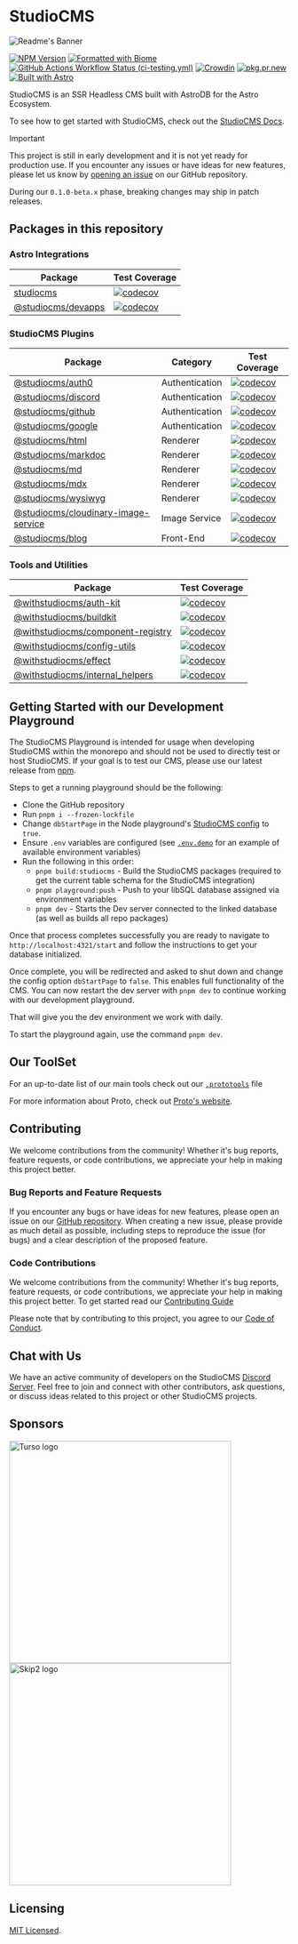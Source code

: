 # StudioCMS

![Readme's Banner](./assets/banner-readme.png)

[![NPM Version](https://img.shields.io/npm/v/studiocms)](https://npm.im/studiocms)
[![Formatted with Biome](https://img.shields.io/badge/Formatted_with-Biome-60a5fa?style=flat&logo=biome)](https://biomejs.dev/)
[![GitHub Actions Workflow Status (ci-testing.yml) ](https://img.shields.io/github/actions/workflow/status/withstudiocms/studiocms/ci-testing.yml?branch=main&logo=githubactions&logoColor=%232088FF&label=repo%20tests)](https://github.com/withstudiocms/studiocms/actions/workflows/ci-testing.yml)
[![Crowdin](https://badges.crowdin.net/studiocms/localized.svg)](https://crowdin.com/project/studiocms)
[![pkg.pr.new](https://img.shields.io/badge/Continuous%20Releases-pkg.pr.new-8A2BE2?logo=pkgsrc&logoColor=FFF)](https://pkg.pr.new/~/withstudiocms/studiocms)
[![Built with Astro](https://astro.badg.es/v2/built-with-astro/tiny.svg)](https://astro.build)

StudioCMS is an SSR Headless CMS built with AstroDB for the Astro Ecosystem.

To see how to get started with StudioCMS, check out the [StudioCMS Docs](https://docs.studiocms.dev).

> [!IMPORTANT]
> This project is still in early development and it is not yet ready for production use. If you encounter any issues or have ideas for new features, please let us know by [opening an issue](https://github.com/withstudiocms/studiocms/issues/new/choose) on our GitHub repository.
>
> During our `0.1.0-beta.x` phase, breaking changes may ship in patch releases.

## Packages in this repository

### Astro Integrations

| Package | Test Coverage |
| ------- | ------------- |
| [studiocms](./packages/studiocms/) | [![codecov](https://codecov.io/github/withstudiocms/studiocms/graph/badge.svg?token=RN8LT1O5E2&component=studiocms)](https://codecov.io/github/withstudiocms/studiocms) |
| [@studiocms/devapps](./packages/@studiocms/devapps/) | [![codecov](https://codecov.io/github/withstudiocms/studiocms/graph/badge.svg?token=RN8LT1O5E2&component=studiocms_devapps)](https://codecov.io/github/withstudiocms/studiocms) |

### StudioCMS Plugins

| Package | Category | Test Coverage |
| ------- | -------- | ------------- |
| [@studiocms/auth0](./packages/@studiocms/auth0/) | Authentication | [![codecov](https://codecov.io/github/withstudiocms/studiocms/graph/badge.svg?token=RN8LT1O5E2&component=studiocms_auth0)](https://codecov.io/github/withstudiocms/studiocms) |
| [@studiocms/discord](./packages/@studiocms/discord/) | Authentication | [![codecov](https://codecov.io/github/withstudiocms/studiocms/graph/badge.svg?token=RN8LT1O5E2&component=studiocms_discord)](https://codecov.io/github/withstudiocms/studiocms) |
| [@studiocms/github](./packages/@studiocms/github/) | Authentication | [![codecov](https://codecov.io/github/withstudiocms/studiocms/graph/badge.svg?token=RN8LT1O5E2&component=studiocms_github)](https://codecov.io/github/withstudiocms/studiocms) |
| [@studiocms/google](./packages/@studiocms/google/) | Authentication | [![codecov](https://codecov.io/github/withstudiocms/studiocms/graph/badge.svg?token=RN8LT1O5E2&component=studiocms_google)](https://codecov.io/github/withstudiocms/studiocms) |
| [@studiocms/html](./packages/@studiocms/html/) | Renderer | [![codecov](https://codecov.io/github/withstudiocms/studiocms/graph/badge.svg?token=RN8LT1O5E2&component=studiocms_html)](https://codecov.io/github/withstudiocms/studiocms) |
| [@studiocms/markdoc](./packages/@studiocms/markdoc/) | Renderer | [![codecov](https://codecov.io/github/withstudiocms/studiocms/graph/badge.svg?token=RN8LT1O5E2&component=studiocms_markdoc)](https://codecov.io/github/withstudiocms/studiocms) |
| [@studiocms/md](./packages/@studiocms/md/) | Renderer | [![codecov](https://codecov.io/github/withstudiocms/studiocms/graph/badge.svg?token=RN8LT1O5E2&component=studiocms_md)](https://codecov.io/github/withstudiocms/studiocms) |
| [@studiocms/mdx](./packages/@studiocms/mdx/) | Renderer | [![codecov](https://codecov.io/github/withstudiocms/studiocms/graph/badge.svg?token=RN8LT1O5E2&component=studiocms_mdx)](https://codecov.io/github/withstudiocms/studiocms) |
| [@studiocms/wysiwyg](./packages/@studiocms/wysiwyg/) | Renderer | [![codecov](https://codecov.io/github/withstudiocms/studiocms/graph/badge.svg?token=RN8LT1O5E2&component=studiocms_wysiwyg)](https://codecov.io/github/withstudiocms/studiocms) |
| [@studiocms/cloudinary-image-service](./packages/@studiocms/cloudinary-image-service/) | Image Service | [![codecov](https://codecov.io/github/withstudiocms/studiocms/graph/badge.svg?token=RN8LT1O5E2&component=studiocms_cloudinary-image-service)](https://codecov.io/github/withstudiocms/studiocms) |
| [@studiocms/blog](./packages/@studiocms/blog/) | Front-End | [![codecov](https://codecov.io/github/withstudiocms/studiocms/graph/badge.svg?token=RN8LT1O5E2&component=studiocms_blog)](https://codecov.io/github/withstudiocms/studiocms) |

### Tools and Utilities

| Package | Test Coverage |
| ------- | ------------- |
| [@withstudiocms/auth-kit](./packages/@withstudiocms/auth-kit/) | [![codecov](https://codecov.io/github/withstudiocms/studiocms/graph/badge.svg?token=RN8LT1O5E2&component=withstudiocms_auth_kit)](https://codecov.io/github/withstudiocms/studiocms) |
| [@withstudiocms/buildkit](./packages/@withstudiocms/buildkit/) | [![codecov](https://codecov.io/github/withstudiocms/studiocms/graph/badge.svg?token=RN8LT1O5E2&component=withstudiocms_buildkit)](https://codecov.io/github/withstudiocms/studiocms) |
| [@withstudiocms/component-registry](./packages/@withstudiocms/component-registry/) | [![codecov](https://codecov.io/github/withstudiocms/studiocms/graph/badge.svg?token=RN8LT1O5E2&component=withstudiocms_component_registry)](https://codecov.io/github/withstudiocms/studiocms) |
| [@withstudiocms/config-utils](./packages/@withstudiocms/config-utils/) | [![codecov](https://codecov.io/github/withstudiocms/studiocms/graph/badge.svg?token=RN8LT1O5E2&component=withstudiocms_config_utils)](https://codecov.io/github/withstudiocms/studiocms) |
| [@withstudiocms/effect](./packages/@withstudiocms/effect/) | [![codecov](https://codecov.io/github/withstudiocms/studiocms/graph/badge.svg?token=RN8LT1O5E2&component=withstudiocms_effect)](https://codecov.io/github/withstudiocms/studiocms) |
| [@withstudiocms/internal_helpers](./packages/@withstudiocms/internal_helpers/) | [![codecov](https://codecov.io/github/withstudiocms/studiocms/graph/badge.svg?token=RN8LT1O5E2&component=withstudiocms_internal_helpers)](https://codecov.io/github/withstudiocms/studiocms) |

## Getting Started with our Development Playground

The StudioCMS Playground is intended for usage when developing StudioCMS within the monorepo and should not be used to directly test or host StudioCMS. If your goal is to test our CMS, please use our latest release from [npm](https://npm.im/studiocms).

Steps to get a running playground should be the following:

- Clone the GitHub repository
- Run `pnpm i --frozen-lockfile`
- Change `dbStartPage` in the Node playground's [StudioCMS config](./playground/studiocms.config.mjs) to `true`.
- Ensure `.env` variables are configured (see [`.env.demo`](./playground/.env.demo) for an example of available environment variables)
- Run the following in this order:
  - `pnpm build:studiocms` - Build the StudioCMS packages (required to get the current table schema for the StudioCMS integration)
  - `pnpm playground:push` - Push to your libSQL database assigned via environment variables
  - `pnpm dev` - Starts the Dev server connected to the linked database (as well as builds all repo packages)

Once that process completes successfully you are ready to navigate to `http://localhost:4321/start` and follow the instructions to get your database initialized.

Once complete, you will be redirected and asked to shut down and change the config option `dbStartPage` to `false`. This enables full functionality of the CMS. You can now restart the dev server with `pnpm dev` to continue working with our development playground.

That will give you the dev environment we work with daily.

To start the playground again, use the command `pnpm dev`.

## Our ToolSet

For an up-to-date list of our main tools check out our [`.prototools`](.prototools) file

For more information about Proto, check out [Proto's website](https://moonrepo.dev/proto).

## Contributing

We welcome contributions from the community! Whether it's bug reports, feature requests, or code contributions, we appreciate your help in making this project better.

### Bug Reports and Feature Requests

If you encounter any bugs or have ideas for new features, please open an issue on our [GitHub repository](https://github.com/withstudiocms/studiocms). When creating a new issue, please provide as much detail as possible, including steps to reproduce the issue (for bugs) and a clear description of the proposed feature.

### Code Contributions

We welcome contributions from the community! Whether it's bug reports, feature requests, or code contributions, we appreciate your help in making this project better. To get started read our [Contributing Guide](https://docs.studiocms.dev/contributing/getting-started/)

Please note that by contributing to this project, you agree to our [Code of Conduct](https://github.com/withstudiocms/.github/blob/main/CODE_OF_CONDUCT.md).

## Chat with Us

We have an active community of developers on the StudioCMS [Discord Server](https://chat.studiocms.dev/). Feel free to join and connect with other contributors, ask questions, or discuss ideas related to this project or other StudioCMS projects.

## Sponsors

<a href="https://tur.so/studiocms" rel="sponsored" target="_blank"><img src="https://turso.tech/logokit/turso-logo-illustrated.svg" width="400px" alt="Turso logo" /></a>
<a href="https://www.skip2.net/?utm_source=studiocms" rel="sponsored" target="_blank"><img src="https://www.skip2.net/images/logo.svg" width="400px" alt="Skip2 logo" /></a>

## Licensing

[MIT Licensed](./LICENSE).
